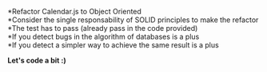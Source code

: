 *Refactor Calendar.js to Object Oriented <br />
*Consider the single responsability of SOLID principles to make the refactor<br />
*The test has to pass (already pass in the code provided)<br />
*If you detect bugs in the algorithm of databases is a plus<br />
*If you detect a simpler way to achieve the same result is a plus<br /> 

**Let's code a bit :)**
